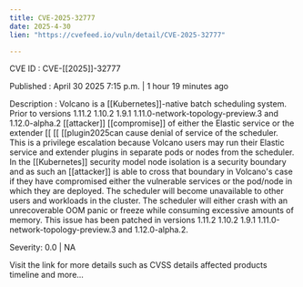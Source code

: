 ```yaml
---
title: CVE-2025-32777
date: 2025-4-30
lien: "https://cvefeed.io/vuln/detail/CVE-2025-32777"

---
```


CVE ID : CVE-[[2025]]-32777

Published :  April 30
2025
7:15 p.m. | 1 hour
19 minutes ago

Description : Volcano is a  [[Kubernetes]]-native batch scheduling system. Prior to versions 1.11.2
1.10.2
1.9.1
1.11.0-network-topology-preview.3
and 1.12.0-alpha.2
 [[attacker]]  [[compromise]] of either the Elastic service or the extender  [[ [[ [[plugin2025can cause denial of service of the scheduler. This is a privilege escalation
because Volcano users may run their Elastic service and extender plugins in separate pods or nodes from the scheduler. In the  [[Kubernetes]] security model
node isolation is a security boundary
and as such an  [[attacker]] is able to cross that boundary in Volcano's case if they have compromised either the vulnerable services or the pod/node in which they are deployed. The scheduler will become unavailable to other users and workloads in the cluster. The scheduler will either crash with an unrecoverable OOM panic or freeze while consuming excessive amounts of memory. This issue has been patched in versions 1.11.2
1.10.2
1.9.1
1.11.0-network-topology-preview.3
and 1.12.0-alpha.2.

Severity: 0.0 | NA

Visit the link for more details
such as CVSS details
affected products
timeline
and more...
